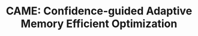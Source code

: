 ---
title: "CAME: Confidence-guided Adaptive Memory Efficient Optimization"
category: conferences
paperurl: https://arxiv.org/abs/2307.02047
venue: 'ACL'
---